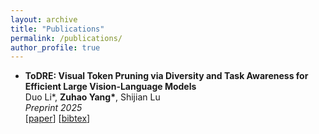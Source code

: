 ```yaml
---
layout: archive
title: "Publications"
permalink: /publications/
author_profile: true
---
```


- **ToDRE: Visual Token Pruning via Diversity and Task Awareness for Efficient Large Vision-Language Models** <br>
Duo Li*, <b>Zuhao Yang*</b>, Shijian Lu<br>
*Preprint 2025*<br>
[[paper](https://arxiv.org/pdf/2505.18757)] [[bibtex](https://mwxely.github.io/bibtex/li2025todre)]
